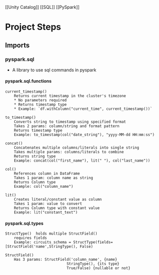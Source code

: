 [[Unity Catalog]] [[SQL]] [[PySpark]]

# Project Steps
## Imports

### pyspark.sql
*  A library to use sql commands in pyspark

#### pyspark.sql.functions
	current_timestamp()
		Returns current timestamp in the cluster's timezone
		* No parameters required
		* Returns timestamp type
		* Example: `df.withColumn("current_time", current_timestamp())`

	to_timestamp() 
		Converts string to timestamp using specified format 
		Takes 2 params: column/string and format pattern
		Returns timestamp type 
		Example: to_timestamp(col("date_string"), "yyyy-MM-dd HH:mm:ss")

	concat()
		Concatenates multiple columns/literals into single string
		Takes multiple params: columns/literals to combine
		Returns string type
		Example: concat(col("first_name"), lit(" "), col("last_name"))

	col()
		References column in DataFrame
		Takes 1 param: column name as string
		Returns Column type
		Example: col("column_name")

	lit()
		Creates literal/constant value as column
		Takes 1 param: value to convert
		Returns Column type with constant value
		Example: lit("constant_text")
		
#### pyspark.sql.types
	StructType()  holds multiple StructField() 
		requires fields
		Example: circuits_schema = StructType(fields= [StructField('name',StringType(), False)

	StructField()
		Has 3 params: StructField('column_name', {name}
								StringType(), {its type}
								True/False) {nullable or not}


